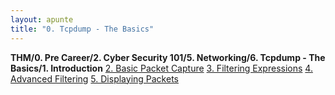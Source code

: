 ```yaml
---
layout: apunte
title: "0. Tcpdump - The Basics"
---
```


**THM/0. Pre Career/2. Cyber Security 101/5. Networking/6. Tcpdump - The Basics/1. Introduction**
[2. Basic Packet Capture](/apuntes/thm/0-pre-career/2-cyber-security-101/5-networking/6-tcpdump-the-basics/2-basic-packet-capture/)
[3. Filtering Expressions](/apuntes/thm/0-pre-career/2-cyber-security-101/5-networking/6-tcpdump-the-basics/3-filtering-expressions/)
[4. Advanced Filtering](/apuntes/thm/0-pre-career/2-cyber-security-101/5-networking/6-tcpdump-the-basics/4-advanced-filtering/)
[5. Displaying Packets](/apuntes/thm/0-pre-career/2-cyber-security-101/5-networking/6-tcpdump-the-basics/5-displaying-packets/)

